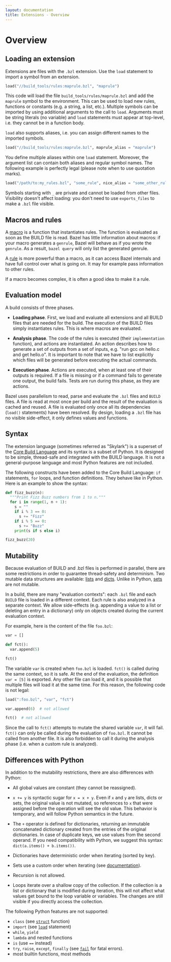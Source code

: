 ```yaml
---
layout: documentation
title: Extensions - Overview
---
```

# Overview

## Loading an extension

Extensions are files with the `.bzl` extension. Use the `load` statement to
import a symbol from an extension.

```python
load("//build_tools/rules:maprule.bzl", "maprule")
```

This code will load the file `build_tools/rules/maprule.bzl` and add the
`maprule` symbol to the environment. This can be used to load new rules,
functions or constants (e.g. a string, a list, etc.). Multiple symbols can be
imported by using additional arguments to the call to `load`. Arguments must
be string literals (no variable) and `load` statements must appear at
top-level, i.e. they cannot be in a function body.

`load` also supports aliases, i.e. you can assign different names to the
imported symbols.

```python
load("//build_tools/rules:maprule.bzl", maprule_alias = "maprule")
```

You define multiple aliases within one `load` statement. Moreover, the argument
list can contain both aliases and regular symbol names. The following example is
perfectly legal (please note when to use quotation marks).

```python
load("/path/to:my_rules.bzl", "some_rule", nice_alias = "some_other_rule")
```

Symbols starting with `_` are private and cannot be loaded from other files.
Visibility doesn't affect loading: you don't need to use `exports_files` to make
a `.bzl` file visible.

## Macros and rules

A [macro](macros.md) is a function that instantiates rules. The
function is evaluated as soon as the BUILD file is read. Bazel has little
information about macros: if your macro generates a `genrule`, Bazel will behave
as if you wrote the `genrule`. As a result, `bazel query` will only list the
generated genrule.

A [rule](rules.md) is more powerful than a macro, as it can access
Bazel internals and have full control over what is going on. It may for example
pass information to other rules.

If a macro becomes complex, it is often a good idea to make it a rule.

## Evaluation model

A build consists of three phases.

* **Loading phase**. First, we load and evaluate all extensions and all BUILD
  files that are needed for the build. The execution of the BUILD files simply
  instantiates rules. This is where macros are evaluated.

* **Analysis phase**. The code of the rules is executed (their `implementation`
  function), and actions are instantiated. An action describes how to generate
  a set of outputs from a set of inputs, e.g. "run gcc on hello.c and get
  hello.o". It is important to note that we have to list explicitly which
  files will be generated before executing the actual commands.

* **Execution phase**. Actions are executed, when at least one of their outputs is
  required. If a file is missing or if a command fails to generate one output,
  the build fails. Tests are run during this phase, as they are actions.

Bazel uses parallelism to read, parse and evaluate the `.bzl` files and `BUILD`
files. A file is read at most once per build and the result of the evaluation is
cached and reused. A file is evaluated only once all its dependencies (`load()`
statements) have been resolved. By design, loading a `.bzl` file has no visible
side-effect, it only defines values and functions.

## Syntax

The extension language (sometimes referred as "Skylark") is a superset of the
[Core Build Language](/docs/build-ref.html#core_build_language)
and its syntax is a subset of Python.
It is designed to be simple, thread-safe and integrated with the
BUILD language. It is not a general-purpose language and most Python
features are not included.

The following constructs have been added to the Core Build Language: `if`
statements, `for` loops, and function definitions. They behave like in Python.
Here is an example to show the syntax:

```python
def fizz_buzz(n):
  """Print Fizz Buzz numbers from 1 to n."""
  for i in range(1, n + 1):
    s = ""
    if i % 3 == 0:
      s += "Fizz"
    if i % 5 == 0:
      s += "Buzz"
    print(s if s else i)

fizz_buzz(20)
```

## Mutability

Because evaluation of BUILD and .bzl files is performed in parallel, there are
some restrictions in order to guarantee thread-safety and determinism. Two
mutable data structures are available: [lists](lib/list.html) and
[dicts](lib/dict.html). Unlike in Python, [sets](lib/set.html) are not mutable.

In a build, there are many "evaluation contexts": each `.bzl` file and each
`BUILD` file is loaded in a different context. Each rule is also analyzed in a
separate context. We allow side-effects (e.g. appending a value to a list or
deleting an entry in a dictionary) only on objects created during the current
evaluation context.

For example, here is the content of the file `foo.bzl`:

```python
var = []

def fct():
  var.append(5)

fct()
```

The variable `var` is created when `foo.bzl` is loaded. `fct()` is called during
the same context, so it is safe. At the end of the evaluation, the definition
`var = [5]` is exported. Any other file can load it, and it is possible that
multiple files will load it at the same time. For this reason, the following
code is not legal:

```python
load(":foo.bzl", "var", "fct")

var.append(6)  # not allowed

fct()  # not allowed
```

Since the call to `fct()` attempts to mutate the shared variable `var`, it will
fail. `fct()` can only be called during the evaluation of `foo.bzl`. It cannot
be called from another file. It is also forbidden to call it during the analysis
phase (i.e. when a custom rule is analyzed).

## Differences with Python

In addition to the mutability restrictions, there are also differences with
Python:

* All global values are constant (they cannot be reassigned).

* `x += y` is syntactic sugar for `x = x + y`. Even if `x` and `y` are lists,
  dicts or sets, the original value is not mutated, so references to `x`
  that were assigned before the operation will see the old value. This behavior
  is temporary, and will follow Python semantics in the future.

* The `+` operator is defined for dictionaries, returning an immutable
  concatenated dictionary created from the entries of the original
  dictionaries. In case of duplicate keys, we use values from the second
  operand. If you need compatibility with Python, we suggest this syntax:
  `dict(a.items() + b.items())`.

* Dictionaries have deterministic order when iterating (sorted by key).

* Sets use a custom order when iterating (see [documentation](lib/globals.html#set)).

* Recursion is not allowed.

* Loops iterate over a shallow copy of the collection. If the collection is a
  list or dictionary that is modified during iteration, this will not affect
  what values get bound to the loop variable or variables. The changes are
  still visible if you directly access the collection.

The following Python features are not supported:

* `class` (see [`struct`](lib/globals.html#struct) function)
* `import` (see [`load`](#loading-a-skylark-extension) statement)
* `while`, `yield`
* `lambda` and nested functions
* `is` (use `==` instead)
* `try`, `raise`, `except`, `finally` (see [`fail`](lib/globals.html#fail)
  for fatal errors).
* most builtin functions, most methods


